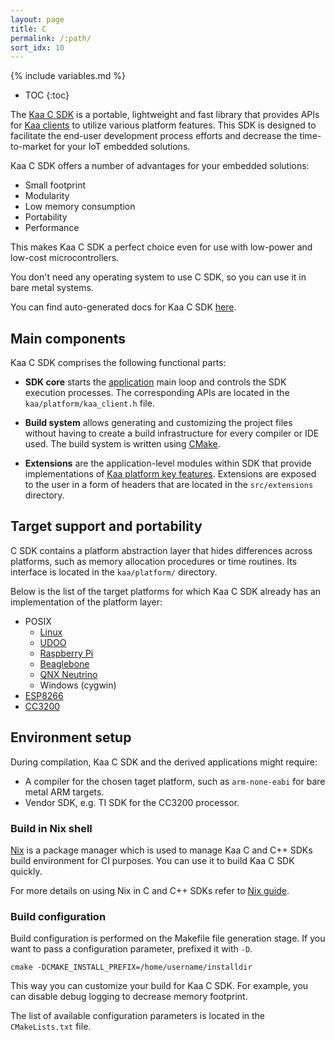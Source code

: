```yaml
---
layout: page
title: C
permalink: /:path/
sort_idx: 10
---
```


{% include variables.md %}

* TOC
{:toc}

The [Kaa C SDK]({{root_url}}Glossary/#endpoint-sdk) is a portable, lightweight and fast library that provides APIs for [Kaa clients]({{root_url}}Glossary/#kaa-client) to utilize various platform features.
This SDK is designed to facilitate the end-user development process efforts and decrease the time-to-market for your IoT embedded solutions.

Kaa C SDK offers a number of advantages for your embedded solutions:

- Small footprint
- Modularity
- Low memory consumption
- Portability
- Performance

This makes Kaa C SDK a perfect choice even for use with low-power and low-cost microcontrollers.

You don't need any operating system to use C SDK, so you can use it in bare metal systems.

You can find auto-generated docs for Kaa C SDK [here]({{site.baseurl}}/autogen-docs/client-c/{{version}}/).

## Main components

Kaa C SDK comprises the following functional parts:

- **SDK core** starts the [application]({{root_url}}Glossary/#kaa-application) main loop and controls the SDK execution processes.
The corresponding APIs are located in the `kaa/platform/kaa_client.h` file.

- **Build system** allows generating and customizing the project files without having to create a build infrastructure for every compiler or IDE used.
The build system is written using [CMake](https://cmake.org/).

- **Extensions** are the application-level modules within SDK that provide implementations of [Kaa platform key features]({{root_url}}Programming-guide/Key-platform-features/).
Extensions are exposed to the user in a form of headers that are located in the `src/extensions` directory.

## Target support and portability

C SDK contains a platform abstraction layer that hides differences across platforms, such as memory allocation procedures or time routines.
Its interface is located in the `kaa/platform/` directory.

Below is the list of the target platforms for which Kaa C SDK already has an implementation of the platform layer:

- POSIX
    - [Linux]({{root_url}}Programming-guide/Using-Kaa-endpoint-SDKs/C/SDK-Linux/)
    - [UDOO]({{root_url}}Programming-guide/Using-Kaa-endpoint-SDKs/C/SDK-UDOO/)
    - [Raspberry Pi]({{root_url}}Programming-guide/Using-Kaa-endpoint-SDKs/C/SDK-RPi/)
    - [Beaglebone]({{root_url}}Programming-guide/Using-Kaa-endpoint-SDKs/C/SDK-Beaglebone/)
    - [QNX Neutrino]({{root_url}}Programming-guide/Using-Kaa-endpoint-SDKs/C/SDK-QNX-Neutrino/)
    - Windows (cygwin)
- [ESP8266]({{root_url}}Programming-guide/Using-Kaa-endpoint-SDKs/C/SDK-ESP8266/)
- [CC3200]({{root_url}}Programming-guide/Using-Kaa-endpoint-SDKs/C/SDK-TI-CC3200/)

## Environment setup

During compilation, Kaa C SDK and the derived applications might require:

 - A compiler for the chosen taget platform, such as `arm-none-eabi` for bare metal ARM targets.
 - Vendor SDK, e.g. TI SDK for the CC3200 processor.

### Build in Nix shell
[Nix](https://nixos.org/nix) is a package manager which is used to manage Kaa C and C++ SDKs build environment for CI purposes.
You can use it to build Kaa C SDK quickly.

For more details on using Nix in C and C++ SDKs refer to [Nix guide]({{root_url}}Customization-guide/Nix-guide/).

### Build configuration

Build configuration is performed on the Makefile file generation stage.
If you want to pass a configuration parameter, prefixed it with `-D`.

    cmake -DCMAKE_INSTALL_PREFIX=/home/username/installdir

This way you can customize your build for Kaa C SDK.
For example, you can disable debug logging to decrease memory footprint.

The list of available configuration parameters is located in the `CMakeLists.txt` file.
